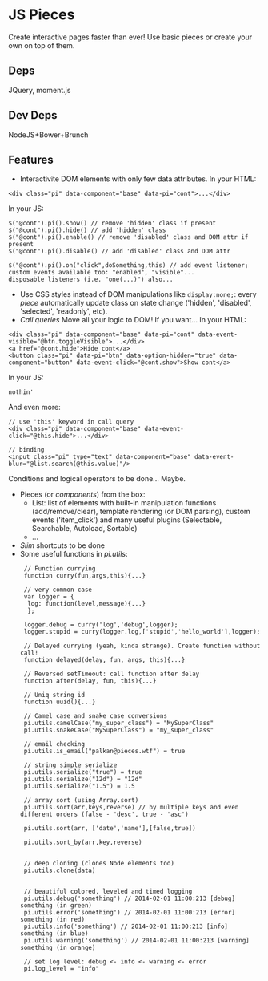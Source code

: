 # JS Pieces
Create interactive pages faster than ever! 
Use basic pieces or create your own on top of them. 

## Deps
JQuery, moment.js

## Dev Deps
NodeJS+Bower+Brunch

## Features 
* Interactivite DOM elements with only few data attributes.
In your HTML:
```
<div class="pi" data-component="base" data-pi="cont">...</div>
```
In your JS:
```
$("@cont").pi().show() // remove 'hidden' class if present
$("@cont").pi().hide() // add 'hidden' class 
$("@cont").pi().enable() // remove 'disabled' class and DOM attr if present
$("@cont").pi().disable() // add 'disabled' class and DOM attr 

$("@cont").pi().on("click",doSomething,this) // add event listener; custom events available too: "enabled", "visible"...
disposable listeners (i.e. "one(...)") also...
```
* Use CSS styles instead of DOM manipulations like ```display:none;```: 
every _piece_ automatically update class on state change ('hidden', 'disabled', 'selected', 'readonly', etc).
* *Call queries* Move all your logic to DOM! If you want...
In your HTML:
```
<div class="pi" data-component="base" data-pi="cont" data-event-visible="@btn.toggleVisible">...</div>
<a href="@cont.hide">Hide cont</a>
<button class="pi" data-pi="btn" data-option-hidden="true" data-component="button" data-event-click="@cont.show">Show cont</a>
```
In your JS:
```
nothin'
```

And even more:
```
// use 'this' keyword in call query
<div class="pi" data-component="base" data-event-click="@this.hide">...</div>

// binding
<input class="pi" type="text" data-component="base" data-event-blur="@list.search(@this.value)"/>
```

Conditions and logical operators to be done... Maybe.

* Pieces (or _components_) from the box:
   - List: list of elements with built-in manipulation functions (add/remove/clear), template rendering (or DOM parsing), custom events ('item_click') and many useful plugins (Selectable, Searchable, Autoload, Sortable)
   - ...    
* *Slim* shortcuts to be done
* Some useful functions in _pi.utils_: 
  ```
   // Function currying
   function curry(fun,args,this){...} 

   // very common case
   var logger = {
    log: function(level,message){...}
    };
   
   logger.debug = curry('log','debug',logger);
   logger.stupid = curry(logger.log,['stupid','hello_world'],logger);

   // Delayed currying (yeah, kinda strange). Create function without call!
   function delayed(delay, fun, args, this){...}

   // Reversed setTimeout: call function after delay
   function after(delay, fun, this){...} 

   // Uniq string id
   function uuid(){...}

   // Camel case and snake case conversions
   pi.utils.camelCase("my_super_class") = "MySuperClass"
   pi.utils.snakeCase("MySuperClass") = "my_super_class"

   // email checking
   pi.utils.is_email("palkan@pieces.wtf") = true

   // string simple serialize
   pi.utils.serialize("true") = true
   pi.utils.serialize("12d") = "12d"
   pi.utils.serialize("1.5") = 1.5

   // array sort (using Array.sort)
   pi.utils.sort(arr,keys,reverse) // by multiple keys and even different orders (false - 'desc', true - 'asc')
   
   pi.utils.sort(arr, ['date','name'],[false,true])

   pi.utils.sort_by(arr,key,reverse)


   // deep cloning (clones Node elements too)
   pi.utils.clone(data)


   // beautiful colored, leveled and timed logging
   pi.utils.debug('something') // 2014-02-01 11:00:213 [debug] something (in green)
   pi.utils.error('something') // 2014-02-01 11:00:213 [error] something (in red)
   pi.utils.info('something') // 2014-02-01 11:00:213 [info] something (in blue)
   pi.utils.warning('something') // 2014-02-01 11:00:213 [warning] something (in orange)

   // set log level: debug <- info <- warning <- error 
   pi.log_level = "info"
    

   



